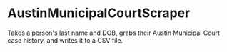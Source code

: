 AustinMunicipalCourtScraper
===========================

Takes a person's last name and DOB, grabs their Austin Municipal Court case history, and writes it to a CSV file.
